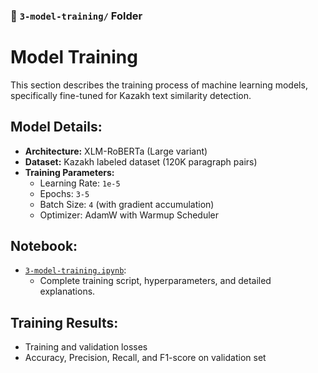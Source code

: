 ### 📁 `3-model-training/` Folder

# Model Training
This section describes the training process of machine learning models, specifically fine-tuned for Kazakh text similarity detection.

## Model Details:
- **Architecture:** XLM-RoBERTa (Large variant)
- **Dataset:** Kazakh labeled dataset (120K paragraph pairs)
- **Training Parameters:**
  - Learning Rate: `1e-5`
  - Epochs: `3-5`
  - Batch Size: `4` (with gradient accumulation)
  - Optimizer: AdamW with Warmup Scheduler

## Notebook:
- [`3-model-training.ipynb`](3-model-training.ipynb):
  - Complete training script, hyperparameters, and detailed explanations.

## Training Results:
- Training and validation losses
- Accuracy, Precision, Recall, and F1-score on validation set

